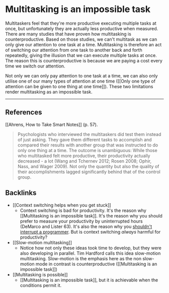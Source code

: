 # Multitasking is an impossible task
Multitaskers feel that they're more productive executing multiple tasks at once, but unfortunately they are actually less productive when measured. There are many studies that have proven how multitasking is counterproductive. Based on those studies, we can't multitask as we can only give our attention to one task at a time. Multitasking is therefore an act of switching our attention from one task to another back and forth repeatedly, giving the illusion that we can execute multiple tasks at once. The reason this is counterproductive is because we are paying a cost every time we switch our attention.

Not only we can only pay attention to one task at a time, we can also only utilise one of our many types of attention at one time ([[Only one type of attention can be given to one thing at one time]]). These two limitations render multitasking as an impossible task.

---
## References
[[Ahrens, How to Take Smart Notes]] (p. 57).
> Psychologists who interviewed the multitaskers did test them instead of just asking. They gave them different tasks to accomplish and compared their results with another group that was instructed to do only one thing at a time. The outcome is unambiguous: While those who multitasked felt more productive, their productivity actually decreased - a lot (Wang and Tchernev 2012; Rosen 2008; Ophir, Nass, and Wager 2009). Not only the quantity but also the quality of their accomplishments lagged significantly behind that of the control group.

## Backlinks
* [[Context switching helps when you get stuck]]
	* Context switching is bad for productivity. It's the reason why [[Multitasking is an impossible task]]. It's the reason why you should prefer to measure your productivity by uninterrupted hours (DeMarco and Lister 63). It's also the reason why you [shouldn't interrupt a programmer](https://heeris.id.au/2013/this-is-why-you-shouldnt-interrupt-a-programmer/). But is context switching *always* harmful for productivity?
* [[Slow-motion multitasking]]
	* Notice how not only these ideas took time to develop, but they were also developing in parallel. Tim Hardford calls this idea slow-motion multitasking. Slow-motion is the emphasis here as the non slow-motion mode in contrast is counterproductive ([[Multitasking is an impossible task]])
* [[Multitasking is possible]]
	* [[Multitasking is an impossible task]], but it is achievable when the conditions permit it.

<!-- #evergreen #thinking -->

<!-- {BearID:EAFC71F6-34C3-4639-91BB-C3A8B336DEF2-4097-00002151724F1141} -->
